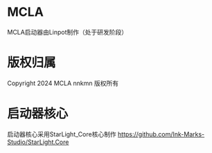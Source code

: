 # MCLA
 MCLA启动器由Linpot制作（处于研发阶段）

# 版权归属
 Copyright 2024 MCLA nnkmn 版权所有
# 启动器核心
 启动器核心采用StarLight_Core核心制作
 https://github.com/Ink-Marks-Studio/StarLight.Core
